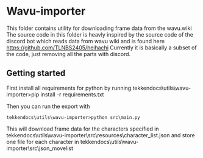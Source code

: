 # Wavu-importer

This folder contains utility for downloading frame data from the wavu.wiki
The source code in this folder is heavly inspired by the source code of the discord bot which reads data from wavu wiki and is found here https://github.com/TLNBS2405/heihachi
Currently it is basically a subset of the code, just removing all the parts with discord.

## Getting started
First install all requirements for python by running 
tekkendocs\utils\wavu-importer>pip install -r requirements.txt

Then you can run the export with
```
tekkendocs\utils\wavu-importer>python src\main.py
```

This will download frame data for the characters specified in tekkendocs\utils\wavu-importer\src\resources\character_list.json
and store one file for each character in tekkendocs\utils\wavu-importer\src\json_movelist



